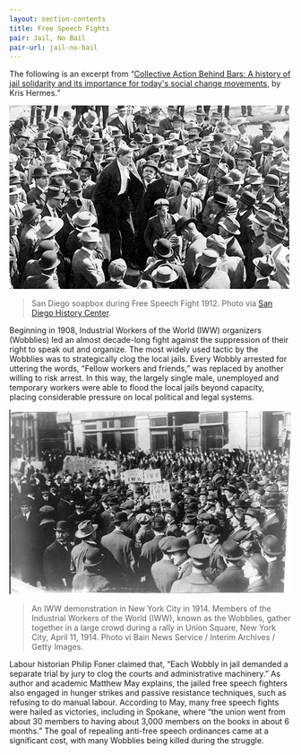 ```yaml
---
layout: section-contents
title: Free Speech Fights
pair: Jail, No Bail
pair-url: jail-no-bail
---
```


The following is an excerpt from “[Collective Action Behind Bars: A history of jail solidarity and its importance for today's social change movements](https://uppingtheanti.org/journal/article/18-collective-action-behind-bars), by Kris Hermes.”  

![San Diego soapbox during Free Speech Fight 1912.](san-diego-soapbox.jpeg)
> San Diego soapbox during Free Speech Fight 1912. Photo via [San Diego History Center](http://www.aftguild.org/free_speech/).


Beginning in 1908, Industrial Workers of the World (IWW) organizers (Wobblies) led an almost decade-long fight against the suppression of their right to speak out and organize. The most widely used tactic by the Wobblies was to strategically clog the local jails. Every Wobbly arrested for uttering the words, “Fellow workers and friends,” was replaced by another willing to risk arrest. In this way, the largely single male, unemployed and temporary workers were able to flood the local jails beyond capacity, placing considerable pressure on local political and legal systems.

![TK TK](wobbly-gathering-in-ny-1914.jpg)
> An IWW demonstration in New York City in 1914. Members of the Industrial Workers of the World (IWW), known as the Wobblies, gather together in a large crowd during a rally in Union Square, New York City, April 11, 1914. Photo vi Bain News Service / Interim Archives / Getty Images.


Labour historian Philip Foner claimed that, “Each Wobbly in jail demanded a separate trial by jury to clog the courts and administrative machinery.” As author and academic Matthew May explains, the jailed free speech fighters also engaged in hunger strikes and passive resistance techniques, such as refusing to do manual labour. According to May, many free speech fights were hailed as victories, including in Spokane, where “the union went from about 30 members to having about 3,000 members on the books in about 6 months.” The goal of repealing anti-free speech ordinances came at a significant cost, with many Wobblies being killed during the struggle.
